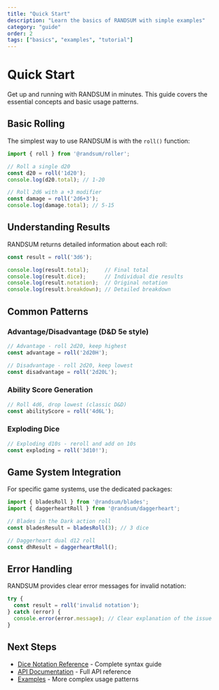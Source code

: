 ```yaml
---
title: "Quick Start"
description: "Learn the basics of RANDSUM with simple examples"
category: "guide"
order: 2
tags: ["basics", "examples", "tutorial"]
---
```


# Quick Start

Get up and running with RANDSUM in minutes. This guide covers the essential concepts and basic usage patterns.

## Basic Rolling

The simplest way to use RANDSUM is with the `roll()` function:

```typescript
import { roll } from '@randsum/roller';

// Roll a single d20
const d20 = roll('1d20');
console.log(d20.total); // 1-20

// Roll 2d6 with a +3 modifier
const damage = roll('2d6+3');
console.log(damage.total); // 5-15
```

## Understanding Results

RANDSUM returns detailed information about each roll:

```typescript
const result = roll('3d6');

console.log(result.total);     // Final total
console.log(result.dice);      // Individual die results
console.log(result.notation);  // Original notation
console.log(result.breakdown); // Detailed breakdown
```

## Common Patterns

### Advantage/Disadvantage (D&D 5e style)
```typescript
// Advantage - roll 2d20, keep highest
const advantage = roll('2d20H');

// Disadvantage - roll 2d20, keep lowest  
const disadvantage = roll('2d20L');
```

### Ability Score Generation
```typescript
// Roll 4d6, drop lowest (classic D&D)
const abilityScore = roll('4d6L');
```

### Exploding Dice
```typescript
// Exploding d10s - reroll and add on 10s
const exploding = roll('3d10!');
```

## Game System Integration

For specific game systems, use the dedicated packages:

```typescript
import { bladesRoll } from '@randsum/blades';
import { daggerheartRoll } from '@randsum/daggerheart';

// Blades in the Dark action roll
const bladesResult = bladesRoll(3); // 3 dice

// Daggerheart dual d12 roll
const dhResult = daggerheartRoll();
```

## Error Handling

RANDSUM provides clear error messages for invalid notation:

```typescript
try {
  const result = roll('invalid notation');
} catch (error) {
  console.error(error.message); // Clear explanation of the issue
}
```

## Next Steps

- [Dice Notation Reference](/docs/dice-notation) - Complete syntax guide
- [API Documentation](/docs/api) - Full API reference
- [Examples](/examples) - More complex usage patterns
